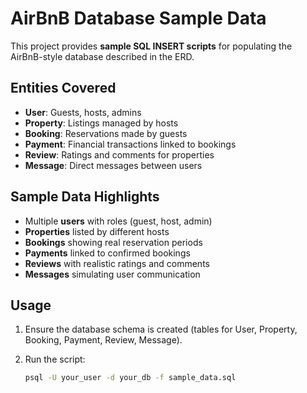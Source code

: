 # AirBnB Database Sample Data

This project provides **sample SQL INSERT scripts** for populating the AirBnB-style database described in the ERD.

## Entities Covered

- **User**: Guests, hosts, admins
- **Property**: Listings managed by hosts
- **Booking**: Reservations made by guests
- **Payment**: Financial transactions linked to bookings
- **Review**: Ratings and comments for properties
- **Message**: Direct messages between users

## Sample Data Highlights

- Multiple **users** with roles (guest, host, admin)
- **Properties** listed by different hosts
- **Bookings** showing real reservation periods
- **Payments** linked to confirmed bookings
- **Reviews** with realistic ratings and comments
- **Messages** simulating user communication

## Usage

1. Ensure the database schema is created (tables for User, Property, Booking, Payment, Review, Message).
2. Run the script:

   ```bash
   psql -U your_user -d your_db -f sample_data.sql
   ```
